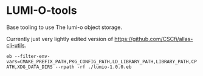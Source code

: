 # LUMI-O-tools
Base tooling to use The lumi-o object storage. 

Currently just very lightly edited version of https://github.com/CSCfi/allas-cli-utils. 

`eb --filter-env-vars=CMAKE_PREFIX_PATH,PKG_CONFIG_PATH,LD_LIBRARY_PATH,LIBRARY_PATH,CPATH,XDG_DATA_DIRS --rpath -rf ./lumio-1.0.0.eb`
